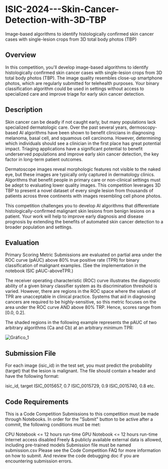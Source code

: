 # ISIC-2024---Skin-Cancer-Detection-with-3D-TBP
Image-based algorithms to identify histologically confirmed skin cancer cases with single-lesion crops from 3D total body photos (TBP)

 
## Overview
In this competition, you'll develop image-based algorithms to identify histologically confirmed skin cancer cases with single-lesion crops from 3D total body photos (TBP). The image quality resembles close-up smartphone photos, which are regularly submitted for telehealth purposes. Your binary classification algorithm could be used in settings without access to specialized care and improve triage for early skin cancer detection.

## Description
Skin cancer can be deadly if not caught early, but many populations lack specialized dermatologic care. Over the past several years, dermoscopy-based AI algorithms have been shown to benefit clinicians in diagnosing melanoma, basal cell, and squamous cell carcinoma. However, determining which individuals should see a clinician in the first place has great potential impact. Triaging applications have a significant potential to benefit underserved populations and improve early skin cancer detection, the key factor in long-term patient outcomes.

Dermatoscope images reveal morphologic features not visible to the naked eye, but these images are typically only captured in dermatology clinics. Algorithms that benefit people in primary care or non-clinical settings must be adept to evaluating lower quality images. This competition leverages 3D TBP to present a novel dataset of every single lesion from thousands of patients across three continents with images resembling cell phone photos.

This competition challenges you to develop AI algorithms that differentiate histologically-confirmed malignant skin lesions from benign lesions on a patient. Your work will help to improve early diagnosis and disease prognosis by extending the benefits of automated skin cancer detection to a broader population and settings.

## Evaluation
Primary Scoring Metric
Submissions are evaluated on partial area under the ROC curve (pAUC) above 80% true positive rate (TPR) for binary classification of malignant examples. (See the implementation in the notebook ISIC pAUC-aboveTPR.)

The receiver operating characteristic (ROC) curve illustrates the diagnostic ability of a given binary classifier system as its discrimination threshold is varied. However, there are regions in the ROC space where the values of TPR are unacceptable in clinical practice. Systems that aid in diagnosing cancers are required to be highly-sensitive, so this metric focuses on the area under the ROC curve AND above 80% TRP. Hence, scores range from [0.0, 0.2].

The shaded regions in the following example represents the pAUC of two arbitrary algorithms (Ca and Cb) at an arbitrary minimum TPR:

![Gráfico_1](https://www.googleapis.com/download/storage/v1/b/kaggle-user-content/o/inbox%2F4972760%2Ff9089439a6256c84a1d98a83910a46a0%2FJiang.png?generation=1717599679915410&alt=media)

## Submission File
For each image (isic_id) in the test set, you must predict the probability (target) that the lesion is malignant. The file should contain a header and have the following format:

isic_id,              target
ISIC_0015657,         0.7
ISIC_0015729,         0.9
ISIC_0015740,         0.8
etc.


## Code Requirements
This is a Code Competition
Submissions to this competition must be made through Notebooks. In order for the "Submit" button to be active after a commit, the following conditions must be met:

CPU Notebook <= 12 hours run-time
GPU Notebook <= 12 hours run-time
Internet access disabled
Freely & publicly available external data is allowed, including pre-trained models
Submission file must be named submission.csv
Please see the Code Competition FAQ for more information on how to submit. And review the code debugging doc if you are encountering submission errors.
